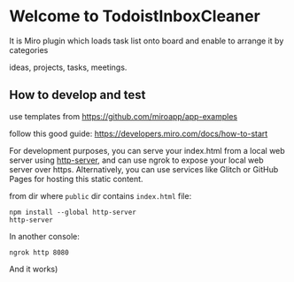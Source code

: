#  Welcome to TodoistInboxCleaner

It is Miro plugin which loads task list onto board and enable to arrange it by categories

ideas, projects, tasks, meetings.

## How to develop and test

use templates from https://github.com/miroapp/app-examples

follow this good guide: https://developers.miro.com/docs/how-to-start

For development purposes, you can serve your index.html from a local web server using [http-server](https://github.com/http-party/http-server), and can use ngrok to expose your local web server over https. Alternatively, you can use services like Glitch or GitHub Pages for hosting this static content.

from dir where `public` dir contains `index.html` file: 

```batch
npm install --global http-server
http-server
```

In another console:

```batch
ngrok http 8080
```

And it works)
